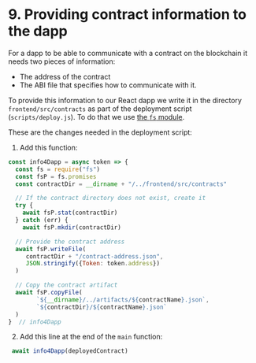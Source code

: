 # 9. Providing contract information to the dapp

For a dapp to be able to communicate with a contract on the blockchain it needs two pieces of information:

- The address of the contract
- The ABI file that specifies how to communicate with it.

To provide this information to our React dapp we write it in the directory `frontend/src/contracts` as part of the deployment script
(`scripts/deploy.js`). To do that we use [the `fs` module](https://nodejs.org/dist/latest-v12.x/docs/api/fs.html).

These are the changes needed in the deployment script:

1. Add this function:
```js
const info4Dapp = async token => {
  const fs = require("fs")
  const fsP = fs.promises
  const contractDir = __dirname + "/../frontend/src/contracts"

  // If the contract directory does not exist, create it
  try {
    await fsP.stat(contractDir)
  } catch (err) {
    await fsP.mkdir(contractDir)                                                                                       }

  // Provide the contract address
  await fsP.writeFile(
     contractDir + "/contract-address.json",
     JSON.stringify({Token: token.address})
  )

  // Copy the contract artifact
  await fsP.copyFile(
        `${__dirname}/../artifacts/${contractName}.json`,
        `${contractDir}/${contractName}.json`
  )
}  // info4Dapp
```

2. Add this line at the end of the `main` function:
```js
 await info4Dapp(deployedContract)   
```
